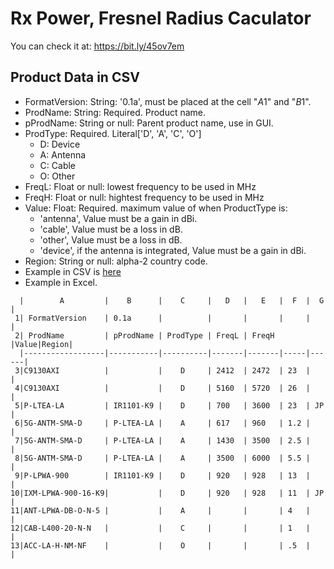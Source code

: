 Rx Power, Fresnel Radius Caculator
==================================

You can check it at: https://bit.ly/45ov7em

## Product Data in CSV

- FormatVersion: String: '0.1a', must be placed at the cell "$A$1" and "$B$1".
- ProdName: String: Required. Product name.
- pProdName: String or null: Parent product name, use in GUI.
- ProdType: Required. Literal['D', 'A', 'C', 'O']
   + D: Device
   + A: Antenna
   + C: Cable
   + O: Other
- FreqL: Float or null: lowest frequency to be used in MHz
- FreqH: Float or null: hightest frequency to be used in MHz
- Value: Float: Required. maximum value of when ProductType is:
   + 'antenna', Value must be a gain in dBi.
   + 'cable', Value must be a loss in dB.
   + 'other', Value must be a loss in dB.
   + 'device', if the antenna is integrated, Value must be a gain in dBi.
- Region: String or null: alpha-2 country code.
- Example in CSV is [here](https://raw.githubusercontent.com/tanupoo/radioprop-tools/main/prod_list-sample.csv)
- Example in Excel.

```
  |        A         |    B      |    C     |   D   |   E   |  F  |  G   |
 1| FormatVersion    | 0.1a      |          |       |       |     |      |
 2| ProdName         | pProdName | ProdType | FreqL | FreqH |Value|Region|
  |------------------|-----------|----------|-------|-------|-----|------|
 3|C9130AXI          |           |    D     | 2412  | 2472  | 23  |      |
 4|C9130AXI          |           |    D     | 5160  | 5720  | 26  |      |
 5|P-LTEA-LA         | IR1101-K9 |    D     | 700   | 3600  | 23  | JP   |
 6|5G-ANTM-SMA-D     | P-LTEA-LA |    A     | 617   | 960   | 1.2 |      |
 7|5G-ANTM-SMA-D     | P-LTEA-LA |    A     | 1430  | 3500  | 2.5 |      |
 8|5G-ANTM-SMA-D     | P-LTEA-LA |    A     | 3500  | 6000  | 5.5 |      |
 9|P-LPWA-900        | IR1101-K9 |    D     | 920   | 928   | 13  |      |
10|IXM-LPWA-900-16-K9|           |    D     | 920   | 928   | 11  | JP   |
11|ANT-LPWA-DB-O-N-5 |           |    A     |       |       | 4   |      |
12|CAB-L400-20-N-N   |           |    C     |       |       | 1   |      |
13|ACC-LA-H-NM-NF    |           |    O     |       |       | .5  |      |
```

